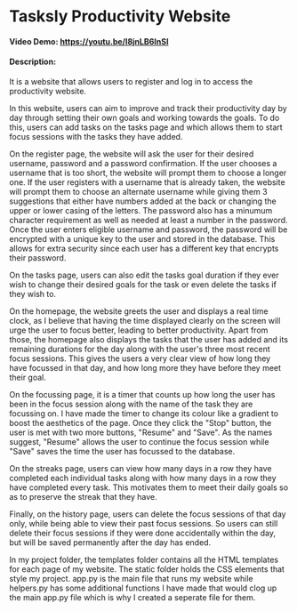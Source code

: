 # Tasksly Productivity Website
#### Video Demo:  https://youtu.be/I8jnLB6InSI
#### Description:
It is a website that allows users to register and log in to access the productivity website. 

In this website, users can aim to improve and track their productivity day by day through setting their own goals and working towards the goals. To do this, users can add tasks on the tasks page and which allows them to start focus sessions with the tasks they have added. 

On the register page, the website will ask the user for their desired username, password and a password confirmation. If the user chooses a username that is too short, the website will prompt them to choose a longer one. If the user registers with a username that is already taken, the website will prompt them to choose an alternate username while giving them 3 suggestions that either have numbers added at the back or changing the upper or lower casing of the letters. The password also has a minumum character requirement as well as needed at least a number in the password. Once the user enters eligible username and password, the password will be encrypted with a unique key to the user and stored in the database. This allows for extra security since each user has a different key that encrypts their password. 

On the tasks page, users can also edit the tasks goal duration if they ever wish to change their desired goals for the task or even delete the tasks if they wish to. 

On the homepage, the website greets the user and displays a real time clock, as I believe that having the time displayed clearly on the screen will urge the user to focus better, leading to better productivity. Apart from those, the homepage also displays the tasks that the user has added and its remaining durations for the day along with the user's three most recent focus sessions. This gives the users a very clear view of how long they have focussed in that day, and how long more they have before they meet their goal. 

On the focussing page, it is a timer that counts up how long the user has been in the focus session along with the name of the task they are focussing on. I have made the timer to change its colour like a gradient to boost the aesthetics of the page. Once they click the "Stop" button, the user is met with two more buttons, "Resume" and "Save". As the names suggest, "Resume" allows the user to continue the focus session while "Save" saves the time the user has focussed to the database.

On the streaks page, users can view how many days in a row they have completed each individual tasks along with how many days in a row they have completed every task. This motivates them to meet their daily goals so as to preserve the streak that they have. 

Finally, on the history page, users can delete the focus sessions of that day only, while being able to view their past focus sessions. So users can still delete their focus sessions if they were done accidentally within the day, but will be saved permanently after the day has ended. 

In my project folder, the templates folder contains all the HTML templates for each page of my website. The static folder holds the CSS elements that style my project. app.py is the main file that runs my website while helpers.py has some additional functions I have made that would clog up the main app.py file which is why I created a seperate file for them.